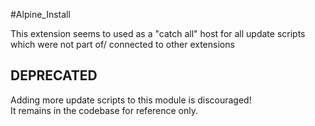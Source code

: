 #Alpine_Install

This extension seems to used as a "catch all" host for all update scripts 
which were not part of/ connected to other extensions

## DEPRECATED

Adding more update scripts to this module is discouraged!  
It remains in the codebase for reference only. 